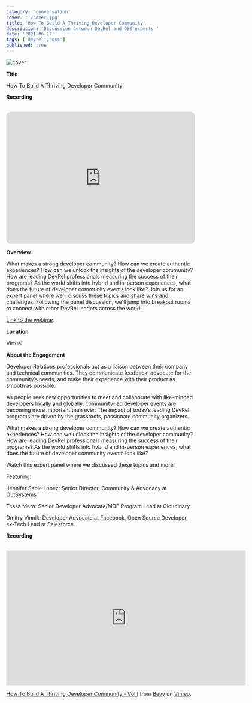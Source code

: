 ```yaml
---
category: 'conversation'
cover: './cover.jpg'
title: 'How To Build A Thriving Developer Community'
description: 'Discussion between DevRel and OSS experts '
date: '2021-06-17'
tags: ['devrel','oss']
published: true
---
```

![cover](./cover.jpg)

**Title**

How To Build A Thriving Developer Community

**Recording**

<br>

<iframe style="border-radius:12px" src="https://open.spotify.com/embed/episode/6CkzG0tDo8uJ0L7LGSHLTW?utm_source=generator&theme=0" width="100%" height="352" frameBorder="0" allowfullscreen="" allow="autoplay; clipboard-write; encrypted-media; fullscreen; picture-in-picture" loading="lazy"></iframe>

<br>

**Overview**

What makes a strong developer community? How can we create authentic experiences? How can we unlock the insights of the developer community? How are leading DevRel professionals measuring the success of their programs? As the world shifts into hybrid and in-person experiences, what does the future of developer community events look like? Join us for an expert panel where we'll discuss these topics and share wins and challenges. Following the panel discussion, we'll jump into breakout rooms to connect with other DevRel leaders across the world.

[Link to the webinar](https://events.bevy.com/events/details/bevy-events-devrel-open-source-presents-how-to-build-a-thriving-developer-community/).

**Location**

Virtual

**About the Engagement**


Developer Relations professionals act as a liaison between their company and technical communities. They communicate feedback, advocate for the community’s needs, and make their experience with their product as smooth as possible.

As people seek new opportunities to meet and collaborate with like-minded developers locally and globally, community-led developer events are becoming more important than ever. The impact of today’s leading DevRel programs are driven by the grassroots, passionate community organizers.

What makes a strong developer community? How can we create authentic experiences? How can we unlock the insights of the developer community? How are leading DevRel professionals measuring the success of their programs? As the world shifts into hybrid and in-person experiences, what does the future of developer community events look like?

Watch this expert panel where we discussed these topics and more!

Featuring:

Jennifer Sable Lopez: Senior Director, Community & Advocacy at OutSystems

Tessa Mero: Senior Developer Advocate/MDE Program Lead at Cloudinary

Dmitry Vinnik: Developer Advocate at Facebook, Open Source Developer, ex-Tech Lead at Salesforce

**Recording**

<br>

<iframe src="https://player.vimeo.com/video/564373209?h=d114aa26a7" width="640" height="360" frameborder="0" allow="autoplay; fullscreen; picture-in-picture" allowfullscreen></iframe>
<p><a href="https://vimeo.com/564373209">How To Build A Thriving Developer Community - Vol I</a> from <a href="https://vimeo.com/bevyhq">Bevy</a> on <a href="https://vimeo.com">Vimeo</a>.</p>

<br>
